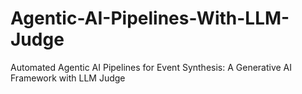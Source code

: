 # Agentic-AI-Pipelines-With-LLM-Judge
Automated Agentic AI Pipelines for Event Synthesis: A Generative AI Framework with LLM Judge 
